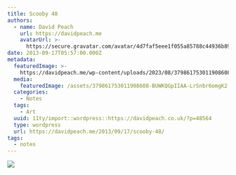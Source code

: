 ```yaml
---
title: Scooby 48
authors:
  - name: David Peach
    url: https://davidpeach.me
    avatarUrl: >-
      https://secure.gravatar.com/avatar/4d7faf5eee1f055a85788c44936b8995eaab6dfb004e7854ec747ccb272e91ee?s=96&d=mm&r=g
date: 2013-09-17T05:57:00.000Z
metadata:
  featuredImage: >-
    https://davidpeach.me/wp-content/uploads/2023/08/379861753011908608-BUWKQGpIIAAW7ye.jpg
  media:
    featuredImage: /assets/379861753011908608-BUWKQGpIIAA-LrSnbr6omgK2.jpg
  categories:
    - Notes
  tags:
    - Art
  uuid: 11ty/import::wordpress::https://davidpeach.co.uk/?p=48564
  type: wordpress
  url: https://davidpeach.me/2013/09/17/scooby-48/
tags:
  - notes
---
```

[![](/assets/379861753011908608-BUWKQGpIIAA-LLp8JTbnl8WE.jpg)](/assets/379861753011908608-BUWKQGpIIAA-LLp8JTbnl8WE.jpg)